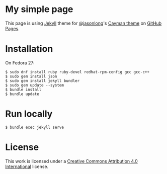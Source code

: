# My simple page

This page is using [Jekyll][1] theme for [@jasonlong][2]'s [Cayman theme][4] on [GitHub Pages][3].

# Installation
On Fedora 27:
```
$ sudo dnf install ruby ruby-devel redhat-rpm-config gcc gcc-c++
$ sudo gem install json
$ sudo gem install jekyll bundler
$ sudo gem update --system
$ bundle install
$ bundle update
```

# Run locally
```
$ bundle exec jekyll serve
```

# License

This work is licensed under a [Creative Commons Attribution 4.0 International](http://creativecommons.org/licenses/by/4.0/) license.

[1]: http://jekyllrb.com/
[2]: https://github.com/jasonlong
[3]: http://pages.github.com/
[4]: https://github.com/jasonlong/cayman-theme
